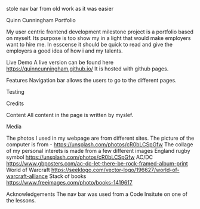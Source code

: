 stole nav bar from old work as it was easier

Quinn Cunningham Portfolio

My user centric frontend development milestone project is a portfolio based on myself. Its purpose is too show my in a light that would make employers want to hire me.
In esscense it should be quick to read and give the employers a good idea of how i and my talents.

Live Demo
A live version can be found here https://quinncunningham.github.io/
It is hosted with github pages.

Features
Navigation bar allows the users to go to the different pages.


Testing 

Credits

Content 
All content in the page is written by myslef.

Media

The photos I used in my webpage are from different sites.
The picture of the computer is from - https://unsplash.com/photos/cR0bLCSpGfw 
The collage of my personal interets is made from a few different images
England rugby symbol https://unsplash.com/photos/cR0bLCSpGfw
AC/DC https://www.gbposters.com/ac-dc-let-there-be-rock-framed-album-print
World of Warcraft https://seeklogo.com/vector-logo/196627/world-of-warcraft-alliance
Stack of books https://www.freeimages.com/photo/books-1419617

Acknowledgements
The nav bar was used from a Code Insitute on one of the lessons.
